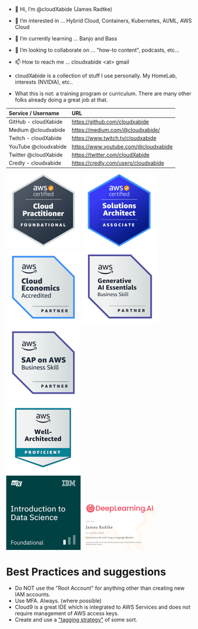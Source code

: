 - 👋 Hi, I’m @cloudXabide (James Radtke)
- 👀 I’m interested in ... Hybrid Cloud, Containers, Kubernetes, AI/ML, AWS Cloud
- 🌱 I’m currently learning ... Banjo and Bass
- 💞️ I’m looking to collaborate on ... "how-to content", podcasts, etc...
- 📫 How to reach me ... cloudxabide \<at> gmail

- cloudXabide is a collection of stuff I use personally.  My HomeLab, interests (NVIDIA), etc..
- What this is not: a training program or curriculum.   There are many other folks already doing a great job at that.

| Service / Username       | URL |
|:-------------------------|:-----------------------------------------|
| GitHub - cloudXabide | https://github.com/cloudxabide       | 
| Medium @cloudxabide  | https://medium.com/@cloudxabide/     |
| Twitch - cloudXabide | https://www.twitch.tv/cloudxabide    |
| YouTube @cloudxabide | https://www.youtube.com/@cloudxabide |
| Twitter @cloudXabide | https://twitter.com/cloudXabide      |
| Credly - cloudxabide | https://credly.com/users/cloudxabide |


![AWS Certified Cloud Practitioner](./images/aws-certified-cloud-practitioner-200x200.png)
![AWS Certified Solutions Architect Associate](./images/aws-certified-solutions-architect-associate-200x200.png)
<BR>
![AWS Cloud Economics](images/aws-partner-cloud-economics-accreditation-200x200.png)
![AWS Generative AI Essentials](images/aws-partner-generative-ai-essentials-business-204x204.png)
![SAP on AWS](images/aws-partner-sap-on-aws-200x200.png)
<BR>
![AWS Well Architected](images/aws-well-architected-proficient-198x198.png)
<BR>
![IBM (edX) Intro to Data Science](./images/IBM_edX-introduction-to-data-science-200x200.png)
![Deeplearning.AI - GenAI with Large Language Models](./images/GenAI-with-LLM-200x200.png)

# Best Practices and suggestions
* Do NOT use the "Root Account" for anything other than creating new IAM accounts.
* Use MFA.  Always. (where possible)
* Cloud9 is a great IDE which is integrated to AWS Services and does not require management of AWS access keys.
* Create and use a ["tagging strategy"](https://docs.aws.amazon.com/general/latest/gr/aws_tagging.html) of some sort.

<!---
cloudXabide/cloudXabide is a ✨ special ✨ repository because its `README.md` (this file) appears on your GitHub profile.
You can click the Preview link to take a look at your changes.
--->
